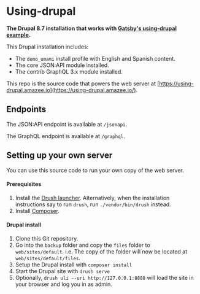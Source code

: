 # Using-drupal

**The Drupal 8.7 installation that works with [Gatsby's using-drupal example](https://github.com/gatsbyjs/gatsby/tree/master/examples/using-drupal).**

This Drupal installation includes:

- The `demo_umami` install profile with English and Spanish content.
- The core JSON:API module installed.
- The contrib GraphQL 3.x module installed.

This repo is the source code that powers the web server at [https://using-drupal.amazee.io](https://using-drupal.amazee.io/).

## Endpoints

The JSON:API endpoint is available at `/jsonapi`.

The GraphQL endpoint is available at `/graphql`.

## Setting up your own server

You can use this source code to run your own copy of the web server.

#### Prerequisites

1. Install the [Drush launcher](https://github.com/drush-ops/drush-launcher). Alternatively, when the installation instructions say to run `drush`, run `./vendor/bin/drush` instead.
2. Install [Composer](https://getcomposer.org/).

#### Drupal install

1. Clone this Git repository.
2. Go into the `backup` folder and copy the `files` folder to `web/sites/default`. i.e. The copy of the folder will now be located at `web/sites/default/files`.
3. Setup the Drupal install with `composer install`
4. Start the Drupal site with `drush serve`
5. Optionally, `drush uli --uri http://127.0.0.1:8888` will load the site in your browser and log you in as admin.
